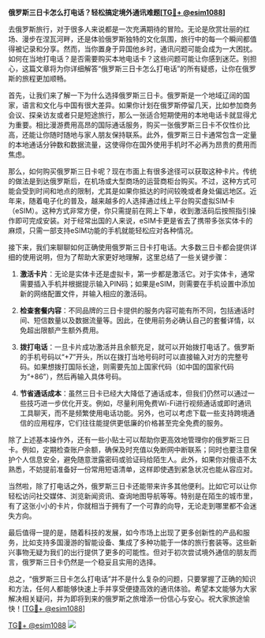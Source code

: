 **俄罗斯三日卡怎么打电话？轻松搞定境外通讯难题[[TG💪+ @esim1088](https://t.me/s/esim1088)]**

去俄罗斯旅行，对于很多人来说都是一次充满期待的冒险。无论是欣赏壮丽的红场、漫步在涅瓦河畔，还是体验俄罗斯独特的文化氛围，旅行中的每一个瞬间都值得被记录和分享。然而，当你置身于异国他乡时，通讯问题可能会成为一大困扰。如何在当地打电话？是否需要购买本地电话卡？这些问题可能让你感到迷茫。别担心，这篇文章将为你详细解答“俄罗斯三日卡怎么打电话”的所有疑惑，让你在俄罗斯的旅程更加顺畅。

首先，让我们来了解一下为什么选择俄罗斯三日卡。俄罗斯是一个地域辽阔的国家，语言和文化与中国有很大差异。如果你计划在俄罗斯停留几天，比如参加商务会议、探亲访友或者只是短途旅行，那么一张适合短期使用的本地电话卡就显得尤为重要。相比漫游费用高昂的国际通话服务，购买一张俄罗斯三日卡不仅性价比高，还能让你随时随地与家人朋友保持联系。此外，俄罗斯三日卡通常包含一定量的本地通话分钟数和数据流量，这使得你在国外使用手机时不必再为昂贵的费用而焦虑。

那么，如何购买俄罗斯三日卡呢？现在市面上有很多途径可以获取这种卡片。传统的做法是到达俄罗斯后，在机场或大型商场的运营商柜台购买。不过，这种方式可能会受到时间和地点的限制，尤其是如果你抵达的时间较晚或者身处偏远地区。近年来，随着电子化的普及，越来越多的人选择通过线上平台购买虚拟SIM卡（eSIM）。这种方式非常方便，你只需提前在网上下单，收到激活码后按照指引操作即可完成安装。对于经常出国的人来说，eSIM卡更是省去了携带多张实体卡的麻烦，只需一部支持eSIM功能的手机就能轻松应对各种情况。

接下来，我们来聊聊如何正确使用俄罗斯三日卡打电话。大多数三日卡都会提供详细的使用说明，但为了帮助大家更好地理解，这里总结了一些关键步骤：

1. **激活卡片**：无论是实体卡还是虚拟卡，第一步都是激活它。对于实体卡，通常需要插入手机并根据提示输入PIN码；如果是eSIM，则需要在手机设置中添加新的网络配置文件，并输入相应的激活码。

2. **检查套餐内容**：不同品牌的三日卡提供的服务内容可能有所不同，包括通话时间、短信数量以及数据流量等。因此，在使用前务必确认自己的套餐详情，以免超出限额产生额外费用。

3. **拨打电话**：一旦卡片成功激活并且余额充足，就可以开始拨打电话了。俄罗斯的手机号码以“+7”开头，所以在拨打当地号码时可以直接输入对方的完整号码。如果想拨打国际长途，则需要先加上国家代码（如中国的国家代码为“+86”），然后再输入具体号码。

4. **节省通话成本**：虽然三日卡已经大大降低了通话成本，但我们仍然可以通过一些技巧进一步优化开支。例如，尽量利用免费Wi-Fi进行视频通话或即时通讯工具聊天，而不是频繁使用电话功能。另外，也可以考虑下载一些支持跨境通信的应用程序，它们往往能提供更低廉的价格甚至完全免费的服务。

除了上述基本操作外，还有一些小贴士可以帮助你更高效地管理你的俄罗斯三日卡。例如，定期检查账户余额，确保及时充值以免断网中断联系；同时也要注意保护个人信息安全，避免随意泄露密码或验证码给陌生人。此外，如果你对俄语不太熟悉，不妨提前准备好一份常用短语清单，这样即使遇到紧急状况也能从容应对。

当然啦，除了打电话之外，俄罗斯三日卡还能带来许多其他便利。比如它可以让你轻松访问社交媒体、浏览新闻资讯、查询地图导航等等。特别是在陌生的城市里，有了这张小小的卡片，你就相当于拥有了一个可靠的向导，无论走到哪里都不会迷失方向。

最后值得一提的是，随着科技的发展，如今市场上出现了更多创新性的产品和服务，比如支持多国漫游的智能设备、集成了多种功能于一体的旅行套装等。这些新兴事物无疑为我们的出行提供了更多的可能性。但对于初次尝试境外通信的朋友而言，俄罗斯三日卡仍然是一个稳妥且实用的选择。

总之，“俄罗斯三日卡怎么打电话”并不是什么复杂的问题，只要掌握了正确的知识和方法，任何人都能够快速上手并享受便捷高效的通讯体验。希望本文能够为大家解决相关疑问，并为即将到来的俄罗斯之旅增添一份信心与安心。祝大家旅途愉快！[[TG💪+ @esim1088](https://t.me/s/esim1088)]

[TG💪+ @esim1088](https://t.me/s/esim1088) ![](https://i.postimg.cc/4NQfJmqS/Snipaste-2025-05-13-00-14-12.png)